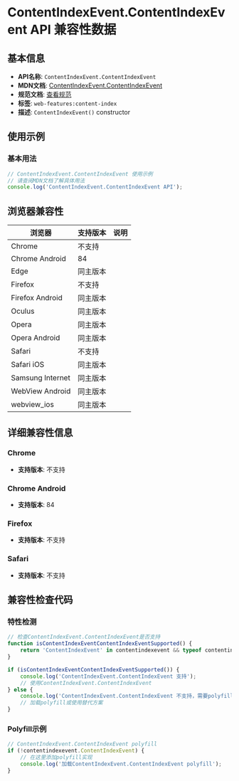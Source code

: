 # ContentIndexEvent.ContentIndexEvent API 兼容性数据

## 基本信息

- **API名称**: `ContentIndexEvent.ContentIndexEvent`
- **MDN文档**: [ContentIndexEvent.ContentIndexEvent](https://developer.mozilla.org/docs/Web/API/ContentIndexEvent/ContentIndexEvent)
- **规范文档**: [查看规范](https://wicg.github.io/content-index/spec/#content-index-event)
- **标签**: `web-features:content-index`
- **描述**: `ContentIndexEvent()` constructor

## 使用示例

### 基本用法

```javascript
// ContentIndexEvent.ContentIndexEvent 使用示例
// 请查阅MDN文档了解具体用法
console.log('ContentIndexEvent.ContentIndexEvent API');
```

## 浏览器兼容性

| 浏览器 | 支持版本 | 说明 |
|--------|----------|------|
| Chrome | 不支持 |  |
| Chrome Android | 84 |  |
| Edge | 同主版本 |  |
| Firefox | 不支持 |  |
| Firefox Android | 同主版本 |  |
| Oculus | 同主版本 |  |
| Opera | 同主版本 |  |
| Opera Android | 同主版本 |  |
| Safari | 不支持 |  |
| Safari iOS | 同主版本 |  |
| Samsung Internet | 同主版本 |  |
| WebView Android | 同主版本 |  |
| webview_ios | 同主版本 |  |

## 详细兼容性信息

### Chrome

- **支持版本**: 不支持

### Chrome Android

- **支持版本**: 84

### Firefox

- **支持版本**: 不支持

### Safari

- **支持版本**: 不支持

## 兼容性检查代码

### 特性检测

```javascript
// 检查ContentIndexEvent.ContentIndexEvent是否支持
function isContentIndexEventContentIndexEventSupported() {
    return 'ContentIndexEvent' in contentindexevent && typeof contentindexevent.ContentIndexEvent === 'function';
}

if (isContentIndexEventContentIndexEventSupported()) {
    console.log('ContentIndexEvent.ContentIndexEvent 支持');
    // 使用ContentIndexEvent.ContentIndexEvent
} else {
    console.log('ContentIndexEvent.ContentIndexEvent 不支持，需要polyfill');
    // 加载polyfill或使用替代方案
}
```

### Polyfill示例

```javascript
// ContentIndexEvent.ContentIndexEvent polyfill
if (!contentindexevent.ContentIndexEvent) {
    // 在这里添加polyfill实现
    console.log('加载ContentIndexEvent.ContentIndexEvent polyfill');
}
```

